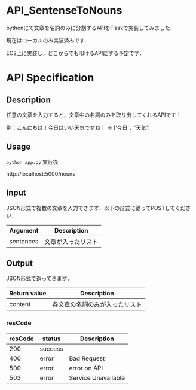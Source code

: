 # API_SentenseToNouns
pythonにて文章を名詞のみに分割するAPIをFlaskで実装してみました．

現在はローカルのみ実装済みです．

EC2上に実装し，どこからでも叩けるAPIにする予定です．

# API Specification

## Description

任意の文章を入力すると，文章中の名詞のみを取り出してくれるAPIです！

例：こんにちは！今日はいい天気ですね！ → ['今日'，'天気']

## Usage

`python app.py` 実行後

http://localhost:5000/nouns

## Input

JSON形式で複数の文章を入力できます．以下の形式に従ってPOSTしてください．

| Argument | Description |
| --- | --- |
| sentences | 文章が入ったリスト |

## Output

JSON形式で返ってきます．

| Return value | Description |
| --- | --- |
| content | 各文章の名詞のみが入ったリスト |

### resCode
| resCode | status | Description |
| --- | --- | --- |
| 200 | success | |
| 400 | error | Bad Request |
| 500 | error | error on API |
| 503 | error | Service Unavailable |
